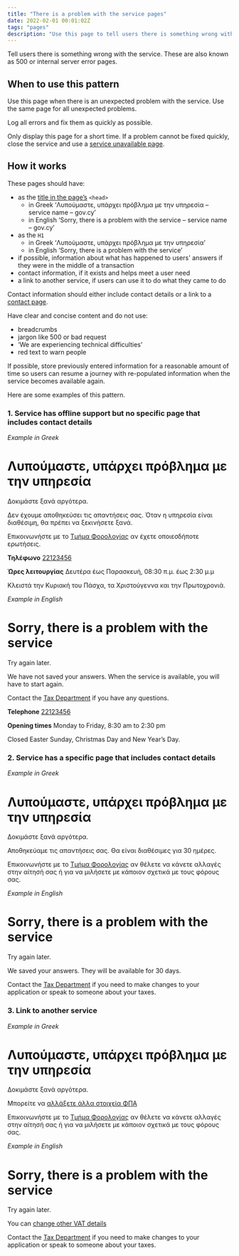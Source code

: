 ```yaml
---
title: "There is a problem with the service pages"
date: 2022-02-01 00:01:02Z
tags: "pages"
description: "Use this page to tell users there is something wrong with the service."
---
```

Tell users there is something wrong with the service. These are also known as 500 or internal server error pages. 

## When to use this pattern
Use this page when there is an unexpected problem with the service. Use the same page for all unexpected problems.

Log all errors and fix them as quickly as possible.

Only display this page for a short time. If a problem cannot be fixed quickly, close the service and use a [service unavailable page](../service-unavailable-pages/).

## How it works
These pages should have:
- as the [title in the page’s](../../getting-started/page-template/#title%2C-description) `<head>` 
    - in Greek ‘Λυπούμαστε, υπάρχει πρόβλημα με την υπηρεσία – service name – gov.cy’
    - in English ‘Sorry, there is a problem with the service – service name – gov.cy’
- as the `H1`
    - in Greek ‘Λυπούμαστε, υπάρχει πρόβλημα με την υπηρεσία’
    - in English ‘Sorry, there is a problem with the service’
- if possible, information about what has happened to users' answers if they were in the middle of a transaction
- contact information, if it exists and helps meet a user need
- a link to another service, if users can use it to do what they came to do

Contact information should either include contact details or a link to a [contact page](../contact_department_or_team/). 

Have clear and concise content and do not use:
- breadcrumbs
- jargon like 500 or bad request
- ‘We are experiencing technical difficulties’
- red text to warn people

If possible, store previously entered information for a reasonable amount of time so users can resume a journey with re-populated information when the service becomes available again.

Here are some examples of this pattern.
### 1. Service has offline support but no specific page that includes contact details

*Example in Greek*
<div class="govcy-container govcy-p-4 govcy-br-1 govcy-br-standard govcy-mb-4">

# Λυπούμαστε, υπάρχει πρόβλημα με την υπηρεσία

Δοκιμάστε ξανά αργότερα.

Δεν έχουμε αποθηκεύσει τις απαντήσεις σας. Όταν η υπηρεσία είναι διαθέσιμη, θα πρέπει να ξεκινήσετε ξανά.

Επικοινωνήστε με το [Τμήμα Φορολογίας](#) αν έχετε οποιεσδήποτε ερωτήσεις.

**Τηλέφωνο**
[22123456](#)

**Ώρες λειτουργίας**
Δευτέρα έως Παρασκευή, 08:30 π.μ. έως 2:30 μ.μ

Κλειστά την Κυριακή του Πάσχα, τα Χριστούγεννα και την Πρωτοχρονιά.

</div>

*Example in English*
<div class="govcy-container govcy-p-4 govcy-br-1 govcy-br-standard govcy-mb-4">

# Sorry, there is a problem with the service

Try again later.

We have not saved your answers. When the service is available, you will have to start again.

Contact the [Tax Department](*) if you have any questions.

**Telephone**
[22123456](#)

**Opening times**
Monday to Friday, 8:30 am to 2:30 pm

Closed Easter Sunday, Christmas Day and New Year’s Day.

</div>

### 2. Service has a specific page that includes contact details
*Example in Greek*
<div class="govcy-container govcy-p-4 govcy-br-1 govcy-br-standard govcy-mb-4">

# Λυπούμαστε, υπάρχει πρόβλημα με την υπηρεσία

Δοκιμάστε ξανά αργότερα.

Αποθηκεύαμε τις απαντήσεις σας. Θα είναι διαθέσιμες για 30 ημέρες.

Επικοινωνήστε με το [Τμήμα Φορολογίας](#) αν θέλετε να κάνετε αλλαγές στην αίτησή σας ή για να μιλήσετε με κάποιον σχετικά με τους φόρους σας.

</div>

*Example in English*
<div class="govcy-container govcy-p-4 govcy-br-1 govcy-br-standard govcy-mb-4">

# Sorry, there is a problem with the service

Try again later.

We saved your answers. They will be available for 30 days.

Contact the [Tax Department](*) if you need to make changes to your application or speak to someone about your taxes.

</div>

### 3. Link to another service

*Example in Greek*
<div class="govcy-container govcy-p-4 govcy-br-1 govcy-br-standard govcy-mb-4">

# Λυπούμαστε, υπάρχει πρόβλημα με την υπηρεσία

Δοκιμάστε ξανά αργότερα.

Μπορείτε να [αλλάξετε άλλα στοιχεία ΦΠΑ](#)

Επικοινωνήστε με το [Τμήμα Φορολογίας](#) αν θέλετε να κάνετε αλλαγές στην αίτησή σας ή για να μιλήσετε με κάποιον σχετικά με τους φόρους σας.

</div>

*Example in English*
<div class="govcy-container govcy-p-4 govcy-br-1 govcy-br-standard govcy-mb-4">

# Sorry, there is a problem with the service

Try again later.

You can [change other VAT details](#)

Contact the [Tax Department](*) if you need to make changes to your application or speak to someone about your taxes.

</div>